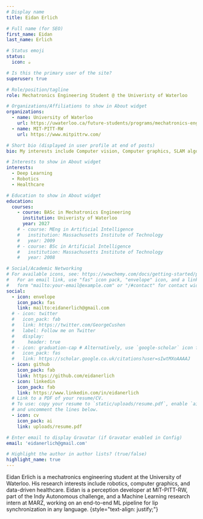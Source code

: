 ```yaml
---
# Display name
title: Eidan Erlich

# Full name (for SEO)
first_name: Eidan
last_name: Erlich

# Status emoji
status:
  icon: ☕️

# Is this the primary user of the site?
superuser: true

# Role/position/tagline
role: Mechatronics Engineering Student @ the Univeristy of Waterloo

# Organizations/Affiliations to show in About widget
organizations:
  - name: University of Waterloo
    url: https://uwaterloo.ca/future-students/programs/mechatronics-engineering
  - name: MIT-PITT-RW
    url: https://www.mitpittrw.com/

# Short bio (displayed in user profile at end of posts)
bio: My interests include Computer vision, Computer graphics, SLAM algorithms, ML in healthcare.

# Interests to show in About widget
interests:
  - Deep Learning
  - Robotics
  - Healthcare

# Education to show in About widget
education:
  courses:
    - course: BASc in Mechatronics Engineering
      institution: Univeristy of Waterloo
      year: 2027
    # - course: MEng in Artificial Intelligence
    #   institution: Massachusetts Institute of Technology
    #   year: 2009
    # - course: BSc in Artificial Intelligence
    #   institution: Massachusetts Institute of Technology
    #   year: 2008

# Social/Academic Networking
# For available icons, see: https://wowchemy.com/docs/getting-started/page-builder/#icons
#   For an email link, use "fas" icon pack, "envelope" icon, and a link in the
#   form "mailto:your-email@example.com" or "/#contact" for contact widget.
social:
  - icon: envelope
    icon_pack: fas
    link: mailto:eidanerlich@gmail.com
  # - icon: twitter
  #   icon_pack: fab
  #   link: https://twitter.com/GeorgeCushen
  #   label: Follow me on Twitter
  #   display:
  #     header: true
  # - icon: graduation-cap # Alternatively, use `google-scholar` icon from `ai` icon pack
  #   icon_pack: fas
  #   link: https://scholar.google.co.uk/citations?user=sIwtMXoAAAAJ
  - icon: github
    icon_pack: fab
    link: https://github.com/eidanerlich
  - icon: linkedin
    icon_pack: fab
    link: https://www.linkedin.com/in/eidanerlich
  # Link to a PDF of your resume/CV.
  # To use: copy your resume to `static/uploads/resume.pdf`, enable `ai` icons in `params.yaml`,
  # and uncomment the lines below.
  - icon: cv
    icon_pack: ai
    link: uploads/resume.pdf

# Enter email to display Gravatar (if Gravatar enabled in Config)
email: 'eidanerlich@gmail.com'

# Highlight the author in author lists? (true/false)
highlight_name: true
---
```



Eidan Erlich is a mechatronics engineering student at the University of Waterloo. His research interests include robotics, computer graphics, and data-driven healthcare. Eidan is a perception developer at MIT-PITT-RW, part of the Indy Autonomous challenge, and a Machine Learning research intern at MARZ, working on an end-to-end ML pipeline for lip synchronization in any language. 
{style="text-align: justify;"}
